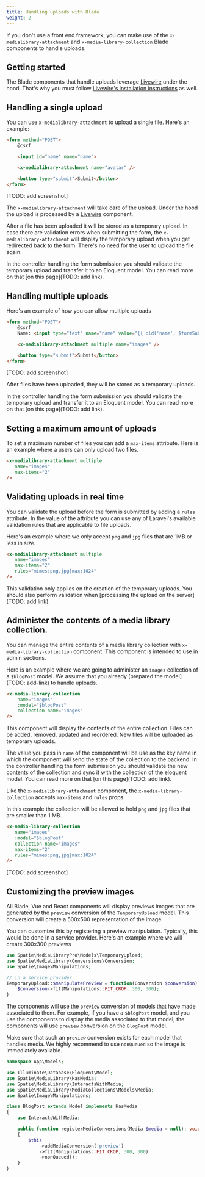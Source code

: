 ```yaml
---
title: Handling uploads with Blade
weight: 2
---
```


If you don't use a front end framework, you can make use of the `x-medialibrary-attachment` and `x-media-library-collection` Blade components to handle uploads.

## Getting started

The Blade components that handle uploads leverage [Livewire](https://laravel-livewire.com) under the hood. That's why you must follow [Livewire's installation instructions](https://laravel-livewire.com/docs/installation) as well.

## Handling a single upload 

You can use `x-medialibrary-attachment` to upload a single file. Here's an example:

```html
<form method="POST">
    @csrf

    <input id="name" name="name">

    <x-medialibrary-attachment name="avatar" />

    <button type="submit">Submit</button>
</form>
```

[TODO: add screenshot]

The `x-medialibrary-attachment` will take care of the upload. Under the hood the upload is processed by a [Livewire](https://laravel-livewire.com) component.
 
 After a file has been uploaded it will be stored as a temporary upload. In case there are validation errors when submitting the form, the `x-medialibrary-attachment` will display the temporary upload when you get redirected back to the form. There's no need for the user to upload the file again.
 
In the controller handling the form submission you should validate the temporary upload and transfer it to an Eloquent model. You can read more on that [on this page](TODO: add link).

## Handling multiple uploads

Here's an example of how you can allow multiple uploads

```html
<form method="POST">
    @csrf
    Name: <input type="text" name="name" value="{{ old('name', $formSubmission->name) }}">

    <x-medialibrary-attachment multiple name="images" />

    <button type="submit">Submit</button>
</form>
```

[TODO: add screenshot]


After files have been uploaded, they will be stored as a temporary uploads. 

In the controller handling the form submission you should validate the temporary upload and transfer it to an Eloquent model. You can read more on that [on this page](TODO: add link).

## Setting a maximum amount of uploads

To set a maximum number of files you can add a `max-items` attribute. Here is an example where a users can only upload two files.

```html
<x-medialibrary-attachment multiple
   name="images" 
   max-items="2"
/>
```

## Validating uploads in real time

You can validate the upload before the form is submitted by adding a `rules` attribute. In the value of the attribute you can use any of Laravel's available validation rules that are applicable to file uploads.

Here's an example where we only accept `png` and `jpg` files that are 1MB or less in size.

```html
<x-medialibrary-attachment multiple
   name="images" 
   max-items="2"
   rules="mimes:png,jpg|max:1024"
/>
```

This validation only applies on the creation of the temporary uploads. You should also perform validation when [processing the upload on the server](TODO: add link).

## Administer the contents of a media library collection.

You can manage the entire contents of a media library collection with `x-media-library-collection` component. This component is intended to use in admin sections.

Here is an example where we are going to administer an `images` collection of a `$blogPost` model. We assume that you already [prepared the model](TODO: add-link) to handle uploads.

```html
<x-media-library-collection
    name="images"
    :model="$blogPost"
    collection-name="images"
/>
```

This component will display the contents of the entire collection. Files can be added, removed, updated and reordered.
New files will be uploaded as temporary uploads. 

The value you pass in `name` of the component will be use as the key name in which the component will send the state of the collection to the backend. In the controller handling the form submission you should validate the new contents of the collection and sync it with the collection of the eloquent model. You can read more on that [on this page](TODO: add link).

Like the `x-medialibrary-attachment` component, the `x-media-library-collection` accepts `max-items` and `rules` props.

In this example the collection will be allowed to hold `png` and `jpg` files that are smaller than 1 MB.

```html
<x-media-library-collection
   name="images"
   :model="$blogPost"
   collection-name="images"
   max-items="2"
   rules="mimes:png,jpg|max:1024"
/>
```

[TODO: add screenshot]

## Customizing the preview images 

All Blade, Vue and React components will display previews images that are generated by the `preview` conversion of the `TemporaryUpload` model. This conversion will create a 500x500 representation of the image.

You can customize this by registering a preview manipulation. Typically, this would be done in a service provider. Here's an example where we will create 300x300 previews

```php
use Spatie\MediaLibraryPro\Models\TemporaryUpload;
use Spatie\MediaLibrary\Conversions\Conversion;
use Spatie\Image\Manipulations;

// in a service provider
TemporaryUpload::$manipulatePreview = function(Conversion $conversion) {
    $conversion->fit(Manipulations::FIT_CROP, 300, 300);
}
```

The components will use the `preview` conversion of models that have made associated to them. For example, if you have a `$blogPost` model, and you use the components to display the media associated to that model, the components will use `preview` conversion on the `BlogPost` model.

Make sure that such an `preview` conversion exists for each model that handles media. We highly recommend to use `nonQueued` so the image is immediately available.

```php
namespace App\Models;

use Illuminate\Database\Eloquent\Model;
use Spatie\MediaLibrary\HasMedia;
use Spatie\MediaLibrary\InteractsWithMedia;
use Spatie\MediaLibrary\MediaCollections\Models\Media;
use Spatie\Image\Manipulations;

class BlogPost extends Model implements HasMedia
{
    use InteractsWithMedia;

    public function registerMediaConversions(Media $media = null): void
    {
        $this
            ->addMediaConversion('preview')
            ->fit(Manipulations::FIT_CROP, 300, 300)
            ->nonQueued();
    }
}
```
